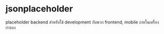 # jsonplaceholder
placeholder backend สำหรับใช้ development กับพวก frontend, mobile ภายในเครื่องเราเอง

